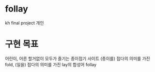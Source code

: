 # follay
kh final project 개인
# 구현 목표
어린이, 어른 할거없이 모두가 즐기는 종이접기 사이트
(종이를) 접다의 의미를 가진 fold, (일을) 접다의 의미를 가진 lay의 합성어 follay
